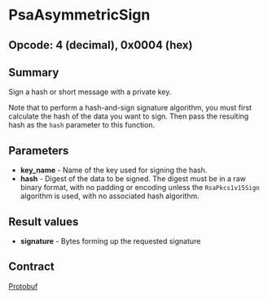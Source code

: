 <!--
  -- Copyright (c) 2019, Arm Limited, All Rights Reserved
  -- SPDX-License-Identifier: Apache-2.0
  --
  -- Licensed under the Apache License, Version 2.0 (the "License"); you may
  -- not use this file except in compliance with the License.
  -- You may obtain a copy of the License at
  --
  -- http://www.apache.org/licenses/LICENSE-2.0
  --
  -- Unless required by applicable law or agreed to in writing, software
  -- distributed under the License is distributed on an "AS IS" BASIS, WITHOUT
  -- WARRANTIES OR CONDITIONS OF ANY KIND, either express or implied.
  -- See the License for the specific language governing permissions and
  -- limitations under the License.
--->
# PsaAsymmetricSign

## Opcode: 4 (decimal), 0x0004 (hex)

## Summary

Sign a hash or short message with a private key.

Note that to perform a hash-and-sign signature algorithm, you must first calculate the hash of the data you want to sign. Then pass the resulting hash as the `hash` parameter to this function.

## Parameters

* **key_name** - Name of the key used for signing the hash.
* **hash** - Digest of the data to be signed. The digest must be in a raw binary format, with no padding or encoding unless the `RsaPkcs1v15Sign` algorithm is used, with no associated hash algorithm.

## Result values

* **signature** - Bytes forming up the requested signature

## Contract

[Protobuf](https://github.com/parallaxsecond/parsec-operations/blob/master/protobuf/asym_sign.proto)
